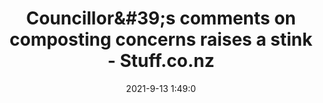 ---
"title": "Councillor&amp;#39;s comments on composting concerns raises a stink - Stuff.co.nz"
"date": "2021-9-13 1:49:0"
"feed_name": "GOOGLENEWS"
"feed_website": "https://news.google.com/search?q=drilling%2Bincident&hl=en-US&gl=US&ceid=US:en"
"feed_rss": "https://news.google.com/rss/search?q=drilling%2Bincident&hl=en-US&gl=US&ceid=US:en"
"link": "https://www.stuff.co.nz/national/rnz/300405919/councillors-comments-on-composting-concerns-raises-a-stink"
"file": "_posts/2021-9-13-1-49-0_GOOGLENEWS_ad6d73124cf08f1ae4fe51e6d6c0905107131581.md"
"accident": "0"
"drilling": "0"
---